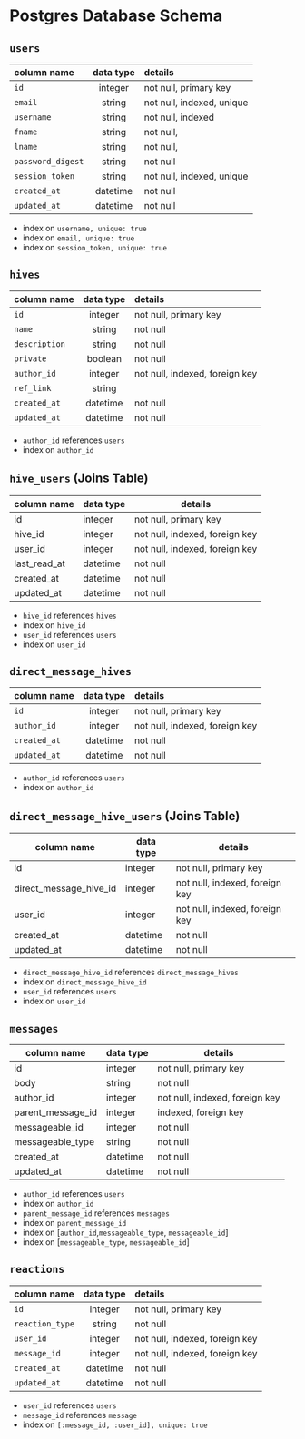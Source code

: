 # Postgres Database Schema

## `users`
| column name       | data type | details                   |
|:------------------|:---------:|:--------------------------|
| `id`              | integer   | not null, primary key     |
| `email`           | string    | not null, indexed, unique |   
| `username`        | string    | not null, indexed         |
| `fname`           | string    | not null,                 |
| `lname`           | string    | not null,                 |
| `password_digest` | string    | not null                  |
| `session_token`   | string    | not null, indexed, unique |
| `created_at`      | datetime  | not null                  |
| `updated_at`      | datetime  | not null                  |

+ index on `username, unique: true`
+ index on `email, unique: true`
+ index on `session_token, unique: true`
  
## `hives`
| column name          | data type | details                        |
|:---------------------|:---------:|:-------------------------------|
| `id`                 | integer   | not null, primary key          |
| `name`               | string    | not null                       |
| `description`        | string    | not null                       |
| `private`            | boolean   | not null                       |
| `author_id`          | integer   | not null, indexed, foreign key |
| `ref_link`           | string    |                                |
| `created_at`         | datetime  | not null                       |
| `updated_at`         | datetime  | not null                       |

+ `author_id` references `users`
+ index on `author_id`

## `hive_users` (Joins Table)
| column name 	| data type 	| details                        	|
|-------------	|-----------	|--------------------------------	|
| id          	| integer   	| not null, primary key          	|
| hive_id  	    | integer   	| not null, indexed, foreign key 	|
| user_id     	| integer   	| not null, indexed, foreign key 	|
| last_read_at  | datetime   	| not null                       	|
| created_at  	| datetime  	| not null                       	|
| updated_at  	| datetime  	| not null                       	|

+ `hive_id` references `hives`
+ index on `hive_id`
+ `user_id` references `users`
+ index on `user_id`

## `direct_message_hives`
| column name          | data type | details                        |
|:---------------------|:---------:|:-------------------------------|
| `id`                 | integer   | not null, primary key          |
| `author_id`          | integer   | not null, indexed, foreign key |
| `created_at`         | datetime  | not null                       |
| `updated_at`         | datetime  | not null                       |

+ `author_id` references `users`
+ index on `author_id`

## `direct_message_hive_users` (Joins Table)
| column name               	| data type 	| details                        	|
|---------------------------	|-----------	|--------------------------------	|
| id                        	| integer   	| not null, primary key          	|
| direct_message_hive_id    	| integer   	| not null, indexed, foreign key 	|
| user_id                   	| integer   	| not null, indexed, foreign key 	|
| created_at                	| datetime  	| not null                       	|
| updated_at                	| datetime  	| not null                       	|

+ `direct_message_hive_id` references `direct_message_hives`
+ index on `direct_message_hive_id`
+ `user_id` references `users`
+ index on `user_id`

## `messages`
| column name       	| data type 	| details                        	|
|-------------------	|-----------	|--------------------------------	|
| id                	| integer   	| not null, primary key          	|
| body              	| string    	| not null                       	|
| author_id         	| integer   	| not null, indexed, foreign key 	|
| parent_message_id 	| integer   	| indexed, foreign key           	|
| messageable_id    	| integer   	| not null                       	|
| messageable_type  	| string    	| not null                       	|
| created_at        	| datetime  	| not null                       	|
| updated_at        	| datetime  	| not null                       	|

+ `author_id` references `users`
+ index on `author_id`
+ `parent_message_id` references `messages`
+ index on `parent_message_id`
+ index on [`author_id`,`messageable_type`, `messageable_id`]
+ index on [`messageable_type`, `messageable_id`]

## `reactions`
| column name       | data type | details                        |
|:------------------|:---------:|:-------------------------------|
| `id`              | integer   | not null, primary key          |
| `reaction_type`   | string    | not null                       |
| `user_id`         | integer   | not null, indexed, foreign key |
| `message_id`      | integer   | not null, indexed, foreign key |             
| `created_at`      | datetime  | not null                       |
| `updated_at`      | datetime  | not null                       |

+ `user_id` references `users`
+ `message_id` references `message`
+ index on `[:message_id, :user_id], unique: true`
